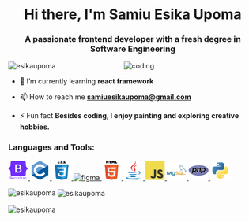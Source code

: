 <!--<div align="center">
  <img src="https://github.com/esikaupoma/eshikaupoma/blob/main/github-header-image.png" alt="logo">
</div> -->

<h1 align="center">Hi there, I'm Samiu Esika Upoma</h1>
<h3 align="center">A passionate frontend developer with a fresh degree in Software Engineering</h3>

<img align="right" alt="coding" width="270" src="https://media3.giphy.com/media/HQHwvSBSy7s0AXOlWt/giphy.gif?cid=6c09b952aak4gwvu9cgthd3951yibynmfwuhg5ddtz6">

<p align="left"> <img src="https://komarev.com/ghpvc/?username=esikaupoma&label=Profile%20views&color=0e75b6&style=flat" alt="esikaupoma" /> </p>

- 🌱 I’m currently learning **react framework**

- 📫 How to reach me **samiuesikaupoma@gmail.com**

- ⚡ Fun fact **Besides coding, I enjoy painting and exploring creative hobbies.**

<!-- h3 align="left">Connect with me:</h3 -->
<p align="left">
</p>

<h3 align="left">Languages and Tools:</h3>
<p align="left"> <a href="https://getbootstrap.com" target="_blank" rel="noreferrer"> <img src="https://raw.githubusercontent.com/devicons/devicon/master/icons/bootstrap/bootstrap-plain-wordmark.svg" alt="bootstrap" width="40" height="40"/> </a> <a href="https://www.cprogramming.com/" target="_blank" rel="noreferrer"> <img src="https://raw.githubusercontent.com/devicons/devicon/master/icons/c/c-original.svg" alt="c" width="40" height="40"/> </a> <a href="https://www.w3schools.com/css/" target="_blank" rel="noreferrer"> <img src="https://raw.githubusercontent.com/devicons/devicon/master/icons/css3/css3-original-wordmark.svg" alt="css3" width="40" height="40"/> </a> <a href="https://www.figma.com/" target="_blank" rel="noreferrer"> <img src="https://www.vectorlogo.zone/logos/figma/figma-icon.svg" alt="figma" width="40" height="40"/> </a> <a href="https://www.w3.org/html/" target="_blank" rel="noreferrer"> <img src="https://raw.githubusercontent.com/devicons/devicon/master/icons/html5/html5-original-wordmark.svg" alt="html5" width="40" height="40"/> </a> <a href="https://www.java.com" target="_blank" rel="noreferrer"> <img src="https://raw.githubusercontent.com/devicons/devicon/master/icons/java/java-original.svg" alt="java" width="40" height="40"/> </a> <a href="https://developer.mozilla.org/en-US/docs/Web/JavaScript" target="_blank" rel="noreferrer"> <img src="https://raw.githubusercontent.com/devicons/devicon/master/icons/javascript/javascript-original.svg" alt="javascript" width="40" height="40"/> </a> <a href="https://www.mysql.com/" target="_blank" rel="noreferrer"> <img src="https://raw.githubusercontent.com/devicons/devicon/master/icons/mysql/mysql-original-wordmark.svg" alt="mysql" width="40" height="40"/> </a> <a href="https://www.php.net" target="_blank" rel="noreferrer"> <img src="https://raw.githubusercontent.com/devicons/devicon/master/icons/php/php-original.svg" alt="php" width="40" height="40"/> </a> <a href="https://www.python.org" target="_blank" rel="noreferrer"> <img src="https://raw.githubusercontent.com/devicons/devicon/master/icons/python/python-original.svg" alt="python" width="40" height="40"/> </a> </p>

<p><img align="left" src="https://github-readme-stats.vercel.app/api/top-langs?username=esikaupoma&show_icons=true&locale=en&layout=compact" alt="esikaupoma" /></p>

<p>&nbsp;<img align="center" src="https://github-readme-stats.vercel.app/api?username=esikaupoma&show_icons=true&locale=en" alt="esikaupoma" /></p>

<p><img align="center" src="https://github-readme-streak-stats.herokuapp.com/?user=esikaupoma&" alt="esikaupoma" /></p>
